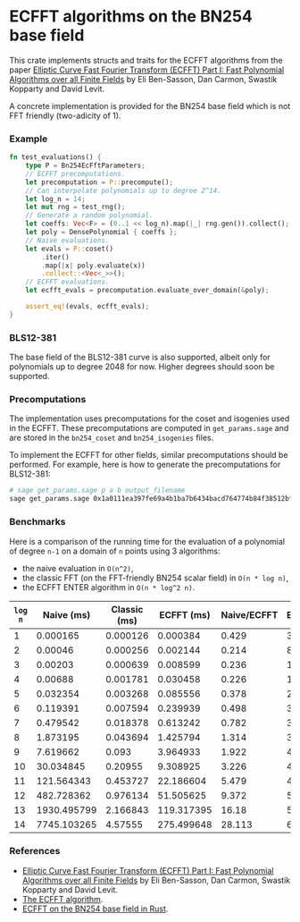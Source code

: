 # ECFFT algorithms on the BN254 base field

This crate implements structs and traits for the ECFFT algorithms from the paper [Elliptic Curve Fast Fourier Transform (ECFFT) Part I: Fast Polynomial Algorithms over all Finite Fields](https://arxiv.org/abs/2107.08473) by Eli Ben-Sasson, Dan Carmon, Swastik Kopparty and David Levit.

A concrete implementation is provided for the BN254 base field which is not FFT friendly (two-adicity of 1).

### Example

```rust
fn test_evaluations() {
    type P = Bn254EcFftParameters;
    // ECFFT precomputations.
    let precomputation = P::precompute();
    // Can interpolate polynomials up to degree 2^14.
    let log_n = 14;
    let mut rng = test_rng();
    // Generate a random polynomial.
    let coeffs: Vec<F> = (0..1 << log_n).map(|_| rng.gen()).collect();
    let poly = DensePolynomial { coeffs };
    // Naive evaluations.
    let evals = P::coset()
        .iter()
        .map(|x| poly.evaluate(x))
        .collect::<Vec<_>>();
    // ECFFT evaluations.
    let ecfft_evals = precomputation.evaluate_over_domain(&poly);

    assert_eq!(evals, ecfft_evals);
}
```

### BLS12-381

The base field of the BLS12-381 curve is also supported, albeit only for polynomials up to degree 2048 for now. Higher degrees should soon be supported.

### Precomputations

The implementation uses precomputations for the coset and isogenies used in the ECFFT. These precomputations are computed in `get_params.sage` and are stored in the `bn254_coset` and `bn254_isogenies` files.

To implement the ECFFT for other fields, similar precomputations should be performed. For example, here is how to generate the precomputations for BLS12-381:

```bash
# sage get_params.sage p a b output_filename
sage get_params.sage 0x1a0111ea397fe69a4b1ba7b6434bacd764774b84f38512bf6730d2a0f6b0f6241eabfffeb153ffffb9feffffffffaaab 1 0x1871504cda4fc6f78cc6911e35d3864f6329a1ba844f82fe63d79d0257af1244153f9fe78bf3a7816957e1485709f9fc bls12-381
```

### Benchmarks

Here is a comparison of the running time for the evaluation of a polynomial of degree `n-1` on a domain of `n` points using 3 algorithms:

- the naive evaluation in `O(n^2)`,
- the classic FFT (on the FFT-friendly BN254 scalar field) in `O(n * log n)`,
- the ECFFT ENTER algorithm in `O(n * log^2 n)`.

| `log n` | Naive (ms)  | Classic (ms) | ECFFT (ms) | Naive/ECFFT | ECFFT/Classic |
| ------- | ----------- | ------------ | ---------- | ----------- | ------------- |
| 1       | 0.000165    | 0.000126     | 0.000384   | 0.429       | 3.056         |
| 2       | 0.00046     | 0.000256     | 0.002144   | 0.214       | 8.36          |
| 3       | 0.00203     | 0.000639     | 0.008599   | 0.236       | 13.456        |
| 4       | 0.00688     | 0.001781     | 0.030458   | 0.226       | 17.103        |
| 5       | 0.032354    | 0.003268     | 0.085556   | 0.378       | 26.177        |
| 6       | 0.119391    | 0.007594     | 0.239939   | 0.498       | 31.595        |
| 7       | 0.479542    | 0.018378     | 0.613242   | 0.782       | 33.368        |
| 8       | 1.873195    | 0.043694     | 1.425794   | 1.314       | 32.632        |
| 9       | 7.619662    | 0.093        | 3.964933   | 1.922       | 42.634        |
| 10      | 30.034845   | 0.20955      | 9.308925   | 3.226       | 44.423        |
| 11      | 121.564343  | 0.453727     | 22.186604  | 5.479       | 48.899        |
| 12      | 482.728362  | 0.976134     | 51.505625  | 9.372       | 52.765        |
| 13      | 1930.495799 | 2.166843     | 119.317395 | 16.18       | 55.065        |
| 14      | 7745.103265 | 4.57555      | 275.499648 | 28.113      | 60.211        |

### References

- [Elliptic Curve Fast Fourier Transform (ECFFT) Part I: Fast Polynomial Algorithms over all Finite Fields](https://arxiv.org/abs/2107.08473) by Eli Ben-Sasson, Dan Carmon, Swastik Kopparty and David Levit.
- [The ECFFT algorithm](https://solvable.group/posts/ecfft/).
- [ECFFT on the BN254 base field in Rust](https://solvable.group/posts/ecfft-bn254/).
